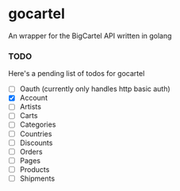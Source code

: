 # gocartel
An wrapper for the BigCartel API written in golang


### TODO
Here's a pending list of todos for gocartel
- [ ] Oauth (currently only handles http basic auth)
- [X] Account
- [ ] Artists
- [ ] Carts
- [ ] Categories
- [ ] Countries
- [ ] Discounts
- [ ] Orders
- [ ] Pages
- [ ] Products
- [ ] Shipments

